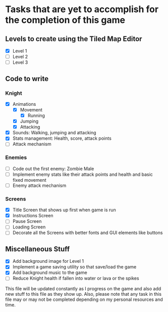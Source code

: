 # Tasks that are yet to accomplish for the completion of this game

## Levels to create using the Tiled Map Editor

- [x] Level 1
- [ ] Level 2
- [ ] Level 3

## Code to write

### Knight

- [x] Animations
  - [x] Movement
    - [x] Running
  - [x] Jumping
  - [x] Attacking
- [x] Sounds: Walking, jumping and attacking
- [x] Stats management: Health, score, attack points
- [ ] Attack mechanism

### Enemies

- [ ] Code out the first enemy: Zombie Male
- [ ] Implement enemy stats like their attack points and health and basic fixed movement
- [ ] Enemy attack mechanism

### Screens

- [x] Title Screen that shows up first when game is run
- [x] Instructions Screen
- [ ] Pause Screen
- [ ] Loading Screen
- [ ] Decorate all the Screens with better fonts and GUI elements like buttons

## Miscellaneous Stuff

- [x] Add background image for Level 1
- [x] Implement a game saving utility so that save/load the game
- [x] Add background music to the game
- [ ] Reduce Knight health if fallen into water or lava or the spikes

This file will be updated constantly as I progress on the game and also add new stuff to this file as they show up. Also, please note that any task in this file may or may not be completed depending on my personal resources and time.
